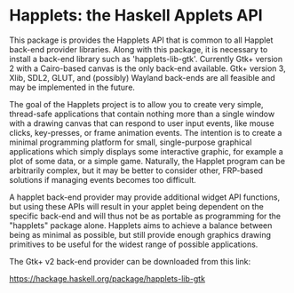 # Happlets: the Haskell Applets API

This package is provides the Happlets API that is common to all Happlet
back-end provider libraries. Along with this package, it is necessary to
install a back-end library such as 'happlets-lib-gtk'.  Currently Gtk+
version 2 with a Cairo-based canvas is the only back-end available. Gtk+
version 3, Xlib, SDL2, GLUT, and (possibly) Wayland back-ends are all
feasible and may be implemented in the future.

The goal of the Happlets project is to allow you to create very simple,
thread-safe applications that contain nothing more than a single window
with a drawing canvas that can respond to user input events, like mouse
clicks, key-presses, or frame animation events. The intention is to
create a minimal programming platform for small, single-purpose
graphical applications which simply displays some interactive graphic,
for example a plot of some data, or a simple game. Naturally, the
Happlet program can be arbitrarily complex, but it may be better to
consider other, FRP-based solutions if managing events becomes too
difficult.

A happlet back-end provider may provide additional widget API functions,
but using these APIs will result in your applet being dependent on the
specific back-end and will thus not be as portable as programming for
the "happlets" package alone. Happlets aims to achieve a balance between
being as minimal as possible, but still provide enough graphics drawing
primitives to be useful for the widest range of possible applications.

The Gtk+ v2 back-end provider can be downloaded from this link:

https://hackage.haskell.org/package/happlets-lib-gtk